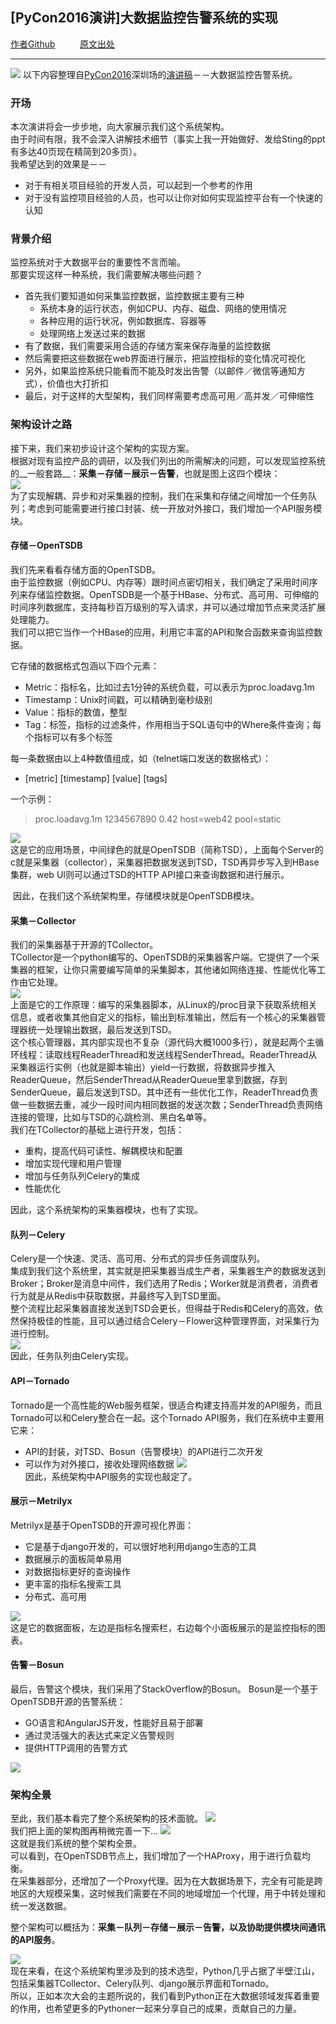 ## [PyCon2016演讲]大数据监控告警系统的实现  


[作者Github](https://github.com/EaconTang)
&nbsp;&nbsp;&nbsp;&nbsp;&nbsp;&nbsp;&nbsp;&nbsp;
[原文出处](http://blog.tangyingkang.com/post/2016/09/26/monitor-alert-system-in-big-data/)  

<hr/>

![](http://qn.tangyingkang.com/image/blog/pycon/pycon2016.jpg)
以下内容整理自[PyCon2016](http://cn.pycon.org/2016/)深圳场的[演讲稿](http://ocgxshkaw.bkt.clouddn.com/10%E3%80%8A%E5%A4%A7%E6%95%B0%E6%8D%AE%E7%9B%91%E6%8E%A7%E5%91%8A%E8%AD%A6%E7%B3%BB%E7%BB%9F%E3%80%8B%E6%B1%A4%E8%8B%B1%E5%BA%B7.pdf)－－大数据监控告警系统。  

### 开场 
本次演讲将会一步步地，向大家展示我们这个系统架构。  
由于时间有限，我不会深入讲解技术细节（事实上我一开始做好、发给Sting的ppt有多达40页现在精简到20多页）。  
我希望达到的效果是－－  

- 对于有相关项目经验的开发人员，可以起到一个参考的作用
- 对于没有监控项目经验的人员，也可以让你对如何实现监控平台有一个快速的认知

### 背景介绍
监控系统对于大数据平台的重要性不言而喻。  
那要实现这样一种系统，我们需要解决哪些问题？  

 - 首先我们要知道如何采集监控数据，监控数据主要有三种
 	- 系统本身的运行状态，例如CPU、内存、磁盘、网络的使用情况 
 	- 各种应用的运行状况，例如数据库、容器等
 	- 处理网络上发送过来的数据
 - 有了数据，我们需要采用合适的存储方案来保存海量的监控数据
 - 然后需要把这些数据在web界面进行展示，把监控指标的变化情况可视化
 - 另外，如果监控系统只能看而不能及时发出告警（以邮件／微信等通知方式），价值也大打折扣
 - 最后，对于这样的大型架构，我们同样需要考虑高可用／高并发／可伸缩性

### 架构设计之路

接下来，我们来初步设计这个架构的实现方案。  
根据对现有监控产品的调研，以及我们列出的所需解决的问题，可以发现监控系统的__一般套路__：__采集－存储－展示－告警__，也就是图上这四个模块：  
![](http://qn.tangyingkang.com/image/blog/pycon/pycon2016-005.jpeg)  
为了实现解耦、异步和对采集器的控制，我们在采集和存储之间增加一个任务队列；考虑到可能需要进行接口封装、统一开放对外接口，我们增加一个API服务模块。  

#### 存储－OpenTSDB
我们先来看看存储方面的OpenTSDB。  
由于监控数据（例如CPU、内存等）跟时间点密切相关，我们确定了采用时间序列来存储监控数据。OpenTSDB是一个基于HBase、分布式、高可用、可伸缩的时间序列数据库，支持每秒百万级别的写入请求，并可以通过增加节点来灵活扩展处理能力。  
我们可以把它当作一个HBase的应用，利用它丰富的API和聚合函数来查询监控数据。  

它存储的数据格式包涵以下四个元素：

- Metric：指标名，比如过去1分钟的系统负载，可以表示为proc.loadavg.1m
- Timestamp：Unix时间戳，可以精确到毫秒级别
- Value：指标的数值，整型
- Tag：标签，指标的过滤条件，作用相当于SQL语句中的Where条件查询；每个指标可以有多个标签

每一条数据由以上4种数值组成，如（telnet端口发送的数据格式）：

- [metric] [timestamp] [value] [tags]

一个示例：
> proc.loadavg.1m 1234567890 0.42 host=web42 pool=static

![](http://qn.tangyingkang.com/image/blog/pycon/pycon2016-007.jpeg)  
这是它的应用场景，中间绿色的就是OpenTSDB（简称TSD），上面每个Server的c就是采集器（collector），采集器把数据发送到TSD，TSD再异步写入到HBase集群，web UI则可以通过TSD的HTTP API接口来查询数据和进行展示。

![]()
因此，在我们这个系统架构里，存储模块就是OpenTSDB模块。  

#### 采集－Collector
我们的采集器基于开源的TCollector。  
TCollector是一个python编写的、OpenTSDB的采集器客户端。它提供了一个采集器的框架，让你只需要编写简单的采集脚本，其他诸如网络连接、性能优化等工作由它处理。  
![](http://qn.tangyingkang.com/image/blog/pycon/pycon2016-010.jpeg)  
上面是它的工作原理：编写的采集器脚本，从Linux的/proc目录下获取系统相关信息，或者收集其他自定义的指标，输出到标准输出，然后有一个核心的采集器管理器统一处理输出数据，最后发送到TSD。  
这个核心管理器，其内部实现也不复杂（源代码大概1000多行），就是起两个主循环线程：读取线程ReaderThread和发送线程SenderThread。ReaderThread从采集器运行实例（也就是脚本输出）yield一行数据，将数据异步推入ReaderQueue，然后SenderThread从ReaderQueue里拿到数据，存到SenderQueue，最后发送到TSD。其中还有一些优化工作，ReaderThread负责做一些数据去重，减少一段时间内相同数据的发送次数；SenderThread负责网络连接的管理，比如与TSD的心跳检测、黑白名单等。  
我们在TCollector的基础上进行开发，包括：

- 重构，提高代码可读性、解耦模块和配置
- 增加实现代理和用户管理
- 增加与任务队列Celery的集成
- 性能优化

因此，这个系统架构的采集器模块，也有了实现。

#### 队列－Celery
Celery是一个快速、灵活、高可用、分布式的异步任务调度队列。  
集成到我们这个系统里，其实就是把采集器当成生产者，采集器生产的数据发送到Broker；Broker是消息中间件，我们选用了Redis；Worker就是消费者，消费者行为就是从Redis中获取数据，并最终写入到TSD里面。  
整个流程比起采集器直接发送到TSD会更长，但得益于Redis和Celery的高效，依然保持极佳的性能，且可以通过结合Celery－Flower这种管理界面，对采集行为进行控制。  
![](http://qn.tangyingkang.com/image/blog/pycon/pycon2016-013.jpeg)  
因此，任务队列由Celery实现。

#### API－Tornado
Tornado是一个高性能的Web服务框架，很适合构建支持高并发的API服务，而且Tornado可以和Celery整合在一起。这个Tornado API服务，我们在系统中主要用它来：

- API的封装，对TSD、Bosun（告警模块）的API进行二次开发
- 可以作为对外接口，接收处理网络数据
![](http://qn.tangyingkang.com/image/blog/pycon/pycon2016-016.jpeg)  
因此，系统架构中API服务的实现也敲定了。

#### 展示－Metrilyx
Metrilyx是基于OpenTSDB的开源可视化界面：

- 它是基于django开发的，可以很好地利用django生态的工具
- 数据展示的面板简单易用
- 对数据指标更好的查询操作
- 更丰富的指标名搜索工具
- 分布式、高可用

![](http://qn.tangyingkang.com/image/blog/pycon/pycon2016-019.jpeg)  
这是它的数据面板，左边是指标名搜索栏，右边每个小面板展示的是监控指标的图表。

#### 告警－Bosun
最后，告警这个模块，我们采用了StackOverflow的Bosun。
Bosun是一个基于OpenTSDB开源的告警系统：

- GO语言和AngularJS开发，性能好且易于部署
- 通过灵活强大的表达式来定义告警规则
- 提供HTTP调用的告警方式

![](http://qn.tangyingkang.com/image/blog/pycon/pycon2016-022.jpeg)  

### 架构全景
至此，我们基本看完了整个系统架构的技术面貌。
![](http://qn.tangyingkang.com/image/blog/pycon/pycon2016-023.jpeg)  
我们把上面的架构图再稍微完善一下...
![](http://qn.tangyingkang.com/image/blog/pycon/pycon2016-025.jpeg)  
这就是我们系统的整个架构全景。  
可以看到，在OpenTSDB节点上，我们增加了一个HAProxy，用于进行负载均衡。  
在采集器部分，还增加了一个Proxy代理。因为在大数据场景下，完全有可能是跨地区的大规模采集，这时候我们需要在不同的地域增加一个代理，用于中转处理和统一发送数据。  

整个架构可以概括为：__采集－队列－存储－展示－告警，以及协助提供模块间通讯的API服务__。

![](http://qn.tangyingkang.com/image/blog/pycon/pycon2016-026.jpeg)  
现在来看，在这个系统架构里涉及到的技术选型，Python几乎占据了半壁江山，包括采集器TCollector、Celery队列、django展示界面和Tornado。  
所以，正如本次大会的主题所说的，我们看到Python正在大数据领域发挥着重要的作用，也希望更多的Pythoner一起来分享自己的成果，贡献自己的力量。  




 	
 	